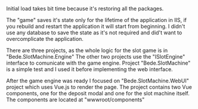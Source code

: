 Initial load takes bit time because it's restoring all the packages.

The "game" saves it's state only for the lifetime of the application in IIS, if you rebuild and restart the application it will start from beginning.
I didn't use any database to save the state as it's not required and did't want to overcomplicate the application.

There are three projects, as the whole logic for the slot game is in "Bede.SlotMachine.Engine"
The other two projects use the "ISlotEngine" interface to comunicate with the game engine.
Project "Bede.SlotMachine" is a simple test and I used it before implementing the web interface.

After the game engine was ready I focused on "Bede.SlotMachine.WebUI" project which uses Vue.js to render the page.
The project contains two Vue components, one for the deposit modal and one for the slot machine itself. 
The components are located at "wwwroot/components"
